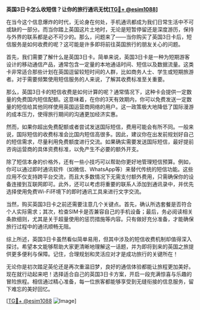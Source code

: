 **英国3日卡怎么收短信？让你的旅行通讯无忧[[TG💪+ @esim1088](https://t.me/s/esim1088)]**

在当今这个信息爆炸的时代，无论身在何处，手机通讯都成为我们日常生活中不可或缺的一部分。而当你踏上英国这片土地时，无论是短暂停留还是深度游历，保持与外界的联系都是必不可少的。那么，问题来了——当你购买了英国3日卡后，短信服务是如何收费的呢？这可能是许多即将前往英国旅行的朋友关心的问题。

首先，我们需要了解什么是英国3日卡。简单来说，英国3日卡是一种为短期游客设计的移动通信产品，通常包含一定量的本地通话时间、短信以及数据流量。这类卡非常适合那些计划在英国逗留较短时间的人群，比如商务人士、学生或短期旅游者。对于需要频繁使用短信服务的人来说，了解其收费标准至关重要。

那么，英国3日卡的短信收费是如何计算的呢？通常情况下，这种卡会提供一定数量的免费国内短信配额。这意味着，在你的3天有效期内，你可以免费发送一定数量的短信给其他同样使用英国运营商网络的用户。这一政策极大地降低了国际漫游的成本压力，使得旅行期间的沟通更加经济实惠。

然而，如果你超出免费配额或者尝试发送国际短信，费用可能会有所不同。一般来说，国际短信的收费标准会比国内短信高很多。因此，建议你在出发前规划好自己的短信需求，尽量利用免费额度进行交流。如果确实需要发送国际短信，最好提前咨询运营商的具体资费标准，以免产生不必要的额外开支。

除了短信本身的价格外，还有一些小技巧可以帮助你更好地管理短信预算。例如，你可以通过即时通讯软件（如微信、WhatsApp等）来替代传统的短信功能。这些应用不仅支持跨平台交流，而且大多数情况下无需支付额外费用，只需确保你的设备连接到互联网即可。此外，还可以考虑将重要的联系人添加到通讯录中，并优先选择使用免费Wi-Fi环境下的即时通讯工具来进行文字交流。

当然，购买英国3日卡之前还需要注意几个关键点。首先，确认所选套餐是否符合个人实际需求；其次，检查SIM卡是否兼容自己的手机设备；最后，务必阅读相关条款细则，尤其是关于超量使用的惩罚措施等内容。只有做好充分准备，才能确保旅行过程中的通讯顺畅无阻。

综上所述，英国3日卡虽然看似简单易用，但其中涉及的短信收费机制却值得深入探讨。希望本文能够帮助大家更清晰地理解这一话题，并为即将到来的英国之旅提供更多便利与保障。记住，合理规划和灵活应对才是成功旅行的关键所在！

无论你是初次踏足英伦还是再次重温旧梦，良好的通信体验都能让旅程更加美好。现在就行动起来吧！选择适合自己的英国3日卡方案，开启一段充满惊喜与乐趣的冒险旅程。相信通过精心准备，每一位旅客都能够享受到无缝衔接的信息服务，留下难忘的美好回忆。

[[TG💪+ @esim1088](https://t.me/s/esim1088) ![Image](https://i.postimg.cc/4NQfJmqS/Snipaste-2025-05-13-00-14-12.png)]